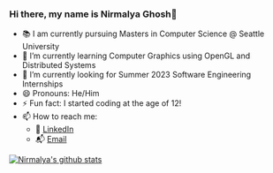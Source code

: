 ### Hi there, my name is Nirmalya Ghosh👋

- 📚 I am currently pursuing Masters in Computer Science @ Seattle University
- 🌱 I’m currently learning Computer Graphics using OpenGL and Distributed Systems
- 🔭 I’m currently looking for Summer 2023 Software Engineering Internships
- 😄 Pronouns: He/Him
- ⚡ Fun fact: I started coding at the age of 12!
- 📫 How to reach me:
  - 🏢 [LinkedIn](https://www.linkedin.com/in/nirmalyagh/)
  - 📬 [Email](mailto:nirmalya.gh24@gmail.com)

[![Nirmalya's github stats](https://github-readme-stats.vercel.app/api?username=nirmalya24&count_private=true&show_icons=true&theme=merko&hide_rank=false)](https://github.com/anuraghazra/github-readme-stats)

<!-- [![My Top Languages](https://github-readme-stats.vercel.app/api/top-langs/?username=nirmalya24)](https://github.com/anuraghazra/github-readme-stats) -->

<!--
**Nirmalya24/Nirmalya24** is a ✨ _special_ ✨ repository because its `README.md` (this file) appears on your GitHub profile.

Here are some ideas to get you started:

- 🔭 I’m currently working on ...
- 🌱 I’m currently learning ...
- 👯 I’m looking to collaborate on ...
- 🤔 I’m looking for help with ...
- 💬 Ask me about ...
- 📫 How to reach me: ...
- 😄 Pronouns: ...
- ⚡ Fun fact: ...
-->
